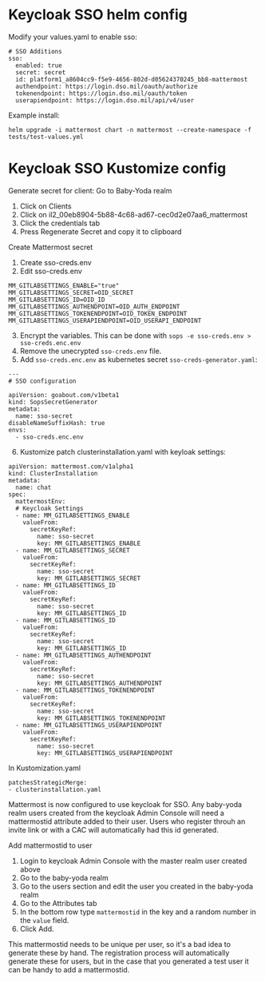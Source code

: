 # Keycloak SSO helm config

Modify your values.yaml to enable sso:
```
# SSO Additions
sso:
  enabled: true
  secret: secret
  id: platform1_a8604cc9-f5e9-4656-802d-d05624370245_bb8-mattermost
  authendpoint: https://login.dso.mil/oauth/authorize
  tokenendpoint: https://login.dso.mil/oauth/token
  userapiendpoint: https://login.dso.mil/api/v4/user
```
Example install:
```
helm upgrade -i mattermost chart -n mattermost --create-namespace -f tests/test-values.yml
```

# Keycloak SSO Kustomize config

Generate secret for client:
Go to Baby-Yoda realm
  1. Click on Clients
  2. Click on il2_00eb8904-5b88-4c68-ad67-cec0d2e07aa6_mattermost
  3. Click the credentials tab
  4. Press Regenerate Secret and copy it to clipboard

Create Mattermost secret
  1. Create sso-creds.env
  2. Edit sso-creds.env
  ```
  MM_GITLABSETTINGS_ENABLE="true"
  MM_GITLABSETTINGS_SECRET=OID_SECRET
  MM_GITLABSETTINGS_ID=OID_ID
  MM_GITLABSETTINGS_AUTHENDPOINT=OID_AUTH_ENDPOINT
  MM_GITLABSETTINGS_TOKENENDPOINT=OID_TOKEN_ENDPOINT
  MM_GITLABSETTINGS_USERAPIENDPOINT=OID_USERAPI_ENDPOINT
  ```
  3. Encrypt the variables.  This can be done with `sops -e sso-creds.env > sso-creds.enc.env`
  4. Remove the unecrypted `sso-creds.env` file.
  5. Add `sso-creds.enc.env` as kubernetes secret `sso-creds-generator.yaml`:
  ```
  ---
  # SSO configuration
  
  apiVersion: goabout.com/v1beta1
  kind: SopsSecretGenerator
  metadata:
    name: sso-secret
  disableNameSuffixHash: true
  envs:
    - sso-creds.enc.env
  ```
  6. Kustomize patch clusterinstallation.yaml with keyloak settings:
  ```
  apiVersion: mattermost.com/v1alpha1
  kind: ClusterInstallation
  metadata:
    name: chat
  spec:
    mattermostEnv:
    # Keycloak Settings
    - name: MM_GITLABSETTINGS_ENABLE
      valueFrom:
        secretKeyRef:
          name: sso-secret
          key: MM_GITLABSETTINGS_ENABLE
    - name: MM_GITLABSETTINGS_SECRET
      valueFrom:
        secretKeyRef:
          name: sso-secret
          key: MM_GITLABSETTINGS_SECRET
    - name: MM_GITLABSETTINGS_ID
      valueFrom:
        secretKeyRef:
          name: sso-secret
          key: MM_GITLABSETTINGS_ID
    - name: MM_GITLABSETTINGS_ID
      valueFrom:
        secretKeyRef:
          name: sso-secret
          key: MM_GITLABSETTINGS_ID
    - name: MM_GITLABSETTINGS_AUTHENDPOINT
      valueFrom:
        secretKeyRef:
          name: sso-secret
          key: MM_GITLABSETTINGS_AUTHENDPOINT
    - name: MM_GITLABSETTINGS_TOKENENDPOINT
      valueFrom:
        secretKeyRef:
          name: sso-secret
          key: MM_GITLABSETTINGS_TOKENENDPOINT
    - name: MM_GITLABSETTINGS_USERAPIENDPOINT
      valueFrom:
        secretKeyRef:
          name: sso-secret
          key: MM_GITLABSETTINGS_USERAPIENDPOINT
  ```
  In Kustomization.yaml
  ```
  patchesStrategicMerge:
  - clusterinstallation.yaml
  ```
Mattermost is now configured to use keycloak for SSO.  Any baby-yoda realm users created from the keycloak Admin Console will need
a mattermostid attribute added to their user.  Users who register throuh an invite link or with a CAC will automatically had this
id generated.

Add mattermostid to user
  1. Login to keycloak Admin Console with the master realm user created above
  1. Go to the baby-yoda realm 
  1. Go to the users section and edit the user you created in the baby-yoda realm
  1. Go to the Attributes tab
  1. In the bottom row type `mattermostid` in the key and a random number in the `value` field.
  1. Click Add.

This mattermostid needs to be unique per user, so it's a bad idea to generate these by hand.  The registration process will
automatically generate these for users, but in the case that you generated a test user it can be handy to add a mattermostid.